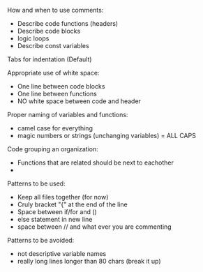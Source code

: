 How and when to use comments:
- Describe code functions (headers)
- Describe code blocks
- logic loops
- Describe const variables

Tabs for indentation (Default)

Appropriate use of white space:
- One line between code blocks
- One line between functions
- NO white space between code and header

Proper naming of variables and functions:
- camel case for everything
- magic numbers or strings (unchanging variables) = ALL CAPS 

Code grouping an organization:
- Functions that are related should be next to eachother
- 

Patterns to be used:
- Keep all files together (for now)
- Cruly bracket "{" at the end of the line
- Space between if/for and ()
- else statement in new line
- space between // and what ever you are commenting

Patterns to be avoided:
- not descriptive variable names
- really long lines longer than 80 chars (break it up)
